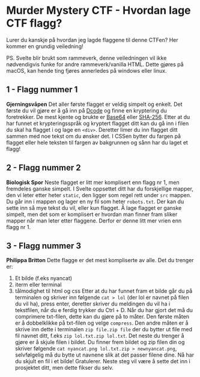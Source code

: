 # Murder Mystery CTF - Hvordan lage CTF flagg?
Lurer du kanskje på hvordan jeg lagde flaggene til denne CTFen? Her kommer en grundig veiledning!

PS. Svelte blir brukt som rammeverk, denne veiledningen vil ikke nødvendigvis funke for andre rammeverk/vanilla HTML. Dette gjøres på macOS, kan hende ting fjøres annerledes på windows eller linux.

## 1 - Flagg nummer 1
**Gjerningsvåpen**
Det aller første flagget er veldig simpelt og enkelt. Det første du vil gjøre er å gå inn på [Dcode](https://www.dcode.fr/en) og finne en kryptering du foretrekker. De mest kjente og brukte er [Base64](https://www.dcode.fr/base-64-encoding) eller [SHA-256](https://www.dcode.fr/sha256-hash). Etter at du har funnet et krypteringsspråk og kryptert flagget ditt kan du gå inn i filen du skal ha flagget i og lage en `<div>`. Deretter limer du inn flagget ditt sammen med noe tekst om du ønsker det. I CSSen bytter du fargen på flagget eller hele teksten til fargen av bakgrunnen og sånn har du laget et flagg!

## 2 - Flagg nummer 2
**Biologisk Spor**
Neste flagget er litt mer komplisert enn flagg nr 1, men fremdeles ganske simpelt. I Svelte oppsettet ditt har du forskjellige mapper, den vi leter etter heter `static`, den ligger som regel rett under `src` mappen. Du går inn i mappen og lager en ny fil som heter `robots.txt`. Der kan du sette inn så mye tekst du vil, eller kun flagget. Å lage flagget er ganske simpelt, men det som er komplisert er hvordan man finner fram sliker mapper når man leter etter flaggene. Derfor er denne litt mer vrien enn flagg nr 1.

## 3 - Flagg nummer 3
**Philippa Britton**
Dette flagge er det mest kompliserte av alle. Det du trenger er:
1. Et bilde (f.eks nyancat)
2. iterm eller terminal
3. tålmodighet til html og css
Etter at du har funnet fram et bilde går du på terminalen og skriver inn følgende `cat > lol` (der lol er navnet på filen du vil ha), press enter, deretter skriver du meldingen du vil ha i tekstfilen, når du e ferdig trykker du Ctrl + D. Når du har gjort det må du comprimere txt-filen, dette kan du gjøre på to måter. Den første måten er å dobbelklikke på txt-filen og velge `compress`. Den andre måten er å skrive inn dette i terminalen `zip file.zip file` der du bytter ut file med fil navnet ditt, f.eks `zip lol.txt.zip lol.txt`. Det neste du trenger å gjøre er å skjule filen i bildet. Du finner frem bildet og zip filen din og skriver følgende `cat nyancat.png lol.txt.zip > newnyancat.png`, selvfølgelig må du bytte ut navnene slik at det passer filene dine. Nå har du skjult en fil i et bilde! Gratulerer. Neste steg vil være å sette det inn i prosjektet ditt, men dette fikser du selv.
